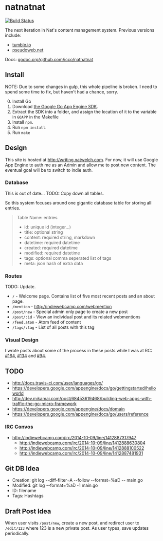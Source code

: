 # natnatnat

[![Build Status](https://travis-ci.org/icco/natnatnat.svg?branch=master)](https://travis-ci.org/icco/natnatnat)

The next iteration in Nat's content management system. Previous versions include:

 * [tumble.io](http://github.com/icco/tumble)
 * [pseudoweb.net](http://github.com/icco/pseudoweb)

Docs: [godoc.org/github.com/icco/natnatnat](https://godoc.org/github.com/icco/natnatnat)

## Install

NOTE: Due to some changes in gulp, this whole pipeline is broken. I need to spend some time to fix, but haven't had a chance, sorry.

 0. Install Go
 1. Download [the Google Go App Engine SDK](https://cloud.google.com/appengine/downloads#Google_App_Engine_SDK_for_Go).
 2. Extract the SDK into a folder, and assign the location of it to the variable in `GOAPP` in the Makefile
 3. Install `npm`.
 4. Run `npm install`.
 5. Run `make`

## Design

This site is hosted at <http://writing.natwelch.com>. For now, it will use Google App Engine to auth me as an Admin and allow me to post new content. The eventual goal will be to switch to indie auth.

### Database

This is out of date... TODO: Copy down all tables.

So this system focuses around one gigantic database table for storing all entries.

 > Table Name: entries
 >  - id: unique id (integer...)
 >  - title: optional string
 >  - content: required string, markdown
 >  - datetime: required datetime
 >  - created: required datetime
 >  - modified: required datetime
 >  - tags: optional comma seperated list of tags
 >  - meta: json hash of extra data

### Routes

TODO: Update.

 * `/` - Welcome page. Contains list of five most recent posts and an about page.
 * `/mention` - http://indiewebcamp.com/webmention
 * `/post/new` - Special admin only page to create a new post
 * `/post/:id` - View an individual post and its related webmentions
 * `/feed.atom` - Atom feed of content
 * `/tags/:tag` - List of all posts with this tag

### Visual Design

I wrote posts about some of the process in these posts while I was at RC: [#164](https://writing.natwelch.com/post/164), [#134](https://writing.natwelch.com/post/134) and [#94](https://writing.natwelch.com/post/94).

## TODO

 * http://docs.travis-ci.com/user/languages/go/
 * https://developers.google.com/appengine/docs/go/gettingstarted/helloworld
 * http://dev.mikamai.com/post/68453619468/building-web-apps-with-traffic-the-go-micro-framework
 * https://developers.google.com/appengine/docs/domain
 * https://developers.google.com/appengine/docs/go/users/reference

### IRC Convos

 * http://indiewebcamp.com/irc/2014-10-09/line/1412887317947
   * http://indiewebcamp.com/irc/2014-10-09/line/1412888630804
   * http://indiewebcamp.com/irc/2014-10-09/line/1412888100522
   * http://indiewebcamp.com/irc/2014-10-09/line/1412887481931

## Git DB Idea

 * Creation: git log --diff-filter=A --follow --format=%aD -- main.go
 * Modified: git log --format=%aD -1 main.go
 * ID: filename
 * Tags: Hashtags

## Draft Post Idea

When user visits `/post/new`, create a new post, and redirect user to `/edit/123` where 123 is a new private post. As user types, save updates periodically.
